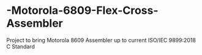 # -Motorola-6809-Flex-Cross-Assembler
Project to bring Motorola 8609 Assembler up to current ISO/IEC 9899:2018 C Standard
